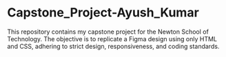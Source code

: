 # Capstone_Project-Ayush_Kumar
This repository contains my capstone project for the Newton School of Technology. The objective is to replicate a Figma design using only HTML and CSS, adhering to strict design, responsiveness, and coding standards.
